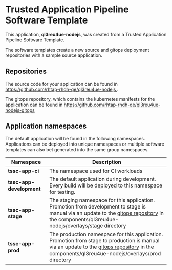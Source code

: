 # Trusted Application Pipeline Software Template

This application, **ql3reu4ue-nodejs**, was created from a Trusted Application Pipeline Software Template.

The software templates create a new source and gitops deployment repositories with a sample source application. 

## Repositories

The source code for your application can be found in [https://github.com/rhtap-rhdh-qe/ql3reu4ue-nodejs ](https://github.com/rhtap-rhdh-qe/ql3reu4ue-nodejs ).
 
The gitops repository, which contains the kubernetes manifests for the application can be found in 
[https://github.com/rhtap-rhdh-qe/ql3reu4ue-nodejs-gitops ](https://github.com/rhtap-rhdh-qe/ql3reu4ue-nodejs-gitops ) 

## Application namespaces 

The default application will be found in the following namespaces. Applications can be deployed into unique namespaces or multiple software templates can also bet generated into the same group namespaces.  

|  Namespace   |  Description   |  
| -------- | -------- |
| **tssc-app-ci** | The namespace used for CI workloads |
| **tssc-app-development** | The default application during development. Every build will be deployed to this namespace for testing. |
| **tssc-app-stage** | The staging namespace for this application. Promotion from development to stage is manual via an update to the [gitops repository](https://github.com/rhtap-rhdh-qe/ql3reu4ue-nodejs-gitops ) in the components/ql3reu4ue-nodejs/overlays/stage directory |
| **tssc-app-prod** | The production namespace for this application. Promotion from stage to production is manual via an update to the [gitops repository](https://github.com/rhtap-rhdh-qe/ql3reu4ue-nodejs-gitops ) in the components/ql3reu4ue-nodejs/overlays/prod directory |